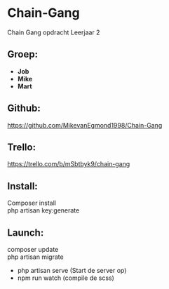 # Chain-Gang
Chain Gang opdracht Leerjaar 2

## Groep:
* __Job__
* __Mike__
* __Mart__

## Github:
https://github.com/MikevanEgmond1998/Chain-Gang

## Trello:
https://trello.com/b/mSbtbyk9/chain-gang

## Install:
Composer install <br>
php artisan key:generate

## Launch:
composer update <br>
php artisan migrate <br>
* php artisan serve (Start de server op)
* npm run watch (compile de scss)
